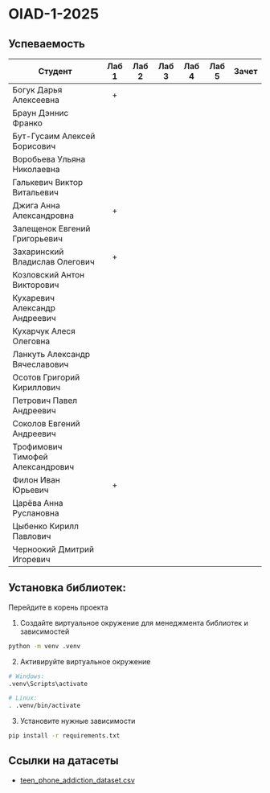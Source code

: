 # OIAD-1-2025

## Успеваемость
| Студент                          | Лаб 1 | Лаб 2 | Лаб 3 | Лаб 4 | Лаб 5 | Зачет |
| -------------------------------- | :---: | :---: | :---: | :---: | :---: | :---: |
| Богук Дарья Алексеевна           |   +   |       |       |       |       |       |
| Браун Дэннис Франко              |       |       |       |       |       |       |
| Бут-Гусаим Алексей Борисович     |       |       |       |       |       |       |
| Воробьева Ульяна Николаевна      |       |       |       |       |       |       |
| Галькевич Виктор Витальевич      |       |       |       |       |       |       |
| Джига Анна Александровна         |   +   |       |       |       |       |       |
| Залещенок Евгений Григорьевич    |       |       |       |       |       |       |
| Захаринский Владислав Олегович   |   +   |       |       |       |       |       |
| Козловский Антон Викторович      |       |       |       |       |       |       |
| Кухаревич Александр Андреевич    |       |       |       |       |       |       |
| Кухарчук Алеся Олеговна          |       |       |       |       |       |       |
| Ланкуть Александр Вячеславович   |       |       |       |       |       |       |
| Осотов Григорий Кириллович       |       |       |       |       |       |       |
| Петрович Павел Андреевич         |       |       |       |       |       |       |
| Соколов Евгений Андреевич        |       |       |       |       |       |       |
| Трофимович Тимофей Александрович |       |       |       |       |       |       |
| Филон Иван Юрьевич               |   +   |       |       |       |       |       |
| Царёва Анна Руслановна           |       |       |       |       |       |       |
| Цыбенко Кирилл Павлович          |       |       |       |       |       |       |
| Черноокий Дмитрий Игоревич       |       |       |       |       |       |       |


## Установка библиотек:

Перейдите в корень проекта
1. Создайте виртуальное окружение для менеджмента библиотек и зависимостей
```bash
python -m venv .venv
```
2. Активируйте виртуальное окружение
```bash
# Windows:
.venv\Scripts\activate

# Linux:
. .venv/bin/activate
```
3. Установите нужные зависимости
```bash
pip install -r requirements.txt
```

## Ссылки на датасеты
* [teen_phone_addiction_dataset.csv](https://www.kaggle.com/datasets/sumedh1507/teen-phone-addiction)
